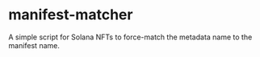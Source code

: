 # manifest-matcher
A simple script for Solana NFTs to force-match the metadata name to the manifest name.
